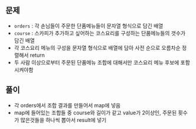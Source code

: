 ## 문제
- `orders` : 각 손님들이 주문한 단품메뉴들이 문자열 형식으로 담긴 배열
- `course` : 스카피가 추가하고 싶어하는 코스요리를 구성하는 단품메뉴들의 갯수가 담긴 배열
- 각 코스요리 메뉴의 구성을 문자열 형식으로 배열에 담아 사전 순으로 오름차순 정렬해서 return
- 두 사람 이상으로부터 주문된 단품메뉴 조합에 대해서만 코스요리 메뉴 후보에 포함시켜야함
  
## 풀이
- 각 orders에서 조합 결과를 만들어서 map에 넣음
- map에 들어있는 조합들 중 course와 길이가 같고 value가 2이상인, 주문된 횟수가 많은것들을 하나씩 뽑아서 result에 넣기
